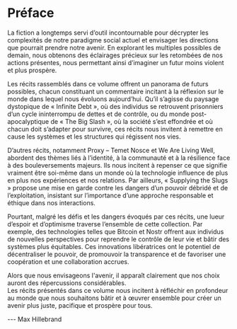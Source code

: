 # Préface

La fiction a longtemps servi d’outil incontournable pour décrypter les complexités de notre paradigme social actuel et envisager les directions que pourrait prendre notre avenir. En explorant les multiples possibles de demain, nous obtenons des éclairages précieux sur les retombées de nos actions présentes, nous permettant ainsi d’imaginer un futur moins violent et plus prospère.

Les récits rassemblés dans ce volume offrent un panorama de futurs possibles, chacun constituant un commentaire incitant à la réflexion sur le monde dans lequel nous évoluons aujourd’hui. Qu’il s’agisse du paysage dystopique de « Infinite Debt », où des individus se retrouvent prisonniers d’un cycle ininterrompu de dettes et de contrôle, ou du monde post-apocalyptique de « The Big Slash », où la société s’est effondrée et où chacun doit s’adapter pour survivre, ces récits nous invitent à remettre en cause les systèmes et les structures qui régissent nos vies.

D’autres récits, notamment Proxy – Temet Nosce et We Are Living Well, abordent des thèmes liés à l’identité, à la communauté et à la résilience face à des bouleversements majeurs. Ils nous incitent à repenser ce que signifie vraiment être soi-même dans un monde où la technologie influence de plus en plus nos expériences et nos relations. Par ailleurs, « Supplying the Slugs » propose une mise en garde contre les dangers d’un pouvoir débridé et de l’exploitation, insistant sur l’importance d’une approche responsable et éthique dans nos interactions.

Pourtant, malgré les défis et les dangers évoqués par ces récits, une lueur d’espoir et d’optimisme traverse l’ensemble de cette collection. Par exemple, des technologies telles que Bitcoin et Nostr offrent aux individus de nouvelles perspectives pour reprendre le contrôle de leur vie et bâtir des systèmes plus équitables. Ces innovations libératrices ont le potentiel de décentraliser le pouvoir, de promouvoir la transparence et de favoriser une coopération et une collaboration accrues.

Alors que nous envisageons l'avenir, il apparaît clairement que nos choix auront des répercussions considérables.  
Les récits présentés dans ce volume nous incitent à réfléchir en profondeur au monde que nous souhaitons bâtir et à œuvrer ensemble pour créer un avenir plus juste, pacifique et prospère pour tous.

--- Max Hillebrand